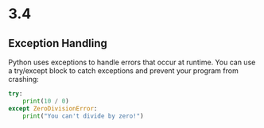 # 3.4

## Exception Handling

Python uses exceptions to handle errors that occur at runtime.
You can use a try/except block to catch exceptions and prevent your program from crashing:

````python
try:
    print(10 / 0)
except ZeroDivisionError:
    print("You can't divide by zero!")
````
